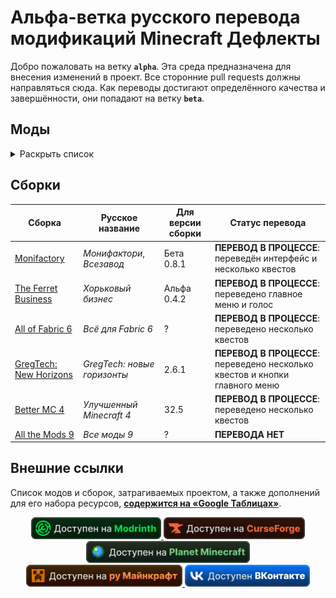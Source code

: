 # Альфа-ветка русского перевода модификаций Minecraft Дефлекты

Добро пожаловать на ветку **`alpha`**. Эта среда предназначена для внесения изменений в проект. Все сторонние pull requests должны направляться сюда. Как переводы достигают определённого качества и завершённости, они попадают на ветку **`beta`**.

## Моды

<details>
<summary>Раскрыть список</summary>
<br>

| Версия игры | Статус перевода | Идентификатор | Мод | Версия мода |
| - | - | - | - | - |
| 1.7 | Не готов | aether_legacy | The Aether | 1.1.2.3 |
| 1.7 | Не готов | agricraft | AgriCraft | 1.5 |
| 1.7 | Не готов | ancientwarfare | Ancient Warfare 2 | 2.4.115 Full |
| 1.7 | Не готов | minecraft | Industrial Craft | 2-2.2.827-experimental |
| 1.7 | Переведён | adventurebackpack | Adventure Backpack | Beta-0.8c |
| 1.7 | Переведён | aether | The Aether II | Festive Update - 1.6 |
| 1.7 | Переведён | aroma1997core | Aroma1997Core | 1.0.2.16 |
| 1.7 | Переведён | aromabackup | AromaBackup | 0.1.0 |
| 1.7 | Переведён | aromabackuprecovery | AromaBackup | 0.1.0 |
| 1.7 | Переведён | betterloadingscreen | Better Loading Screen GTNH | 1.6.1 |
| 1.7 | … | … | … | … |
| 1.12 | Не готов | aether_legacy | The Aether | 1.5.4 |
| 1.12 | Не готов | ancientwarfare | Ancient Warfare 2 | 2.7.0.1038 |
| 1.12 | Не готов | cfm | MrCrayfish's Furniture Mod | 6.3.2 |
| 1.12 | Не готов | ic2 | Industrial Craft | 2-2.8.222-ex112 |
| 1.12 | Не готов | minecraft | Industrial Craft | 2-2.8.222-ex112 |
| 1.12 | Не готов | mod_lavacow | Fish's Undead Rising | 1.4.2 |
| 1.12 | Не готов | tconstruct | Tinkers' Construct | 1.0 |
| 1.12 | Переведён | aiotbotania | AIOT Botania | 0.7.1 |
| 1.12 | Переведён | aqua_creepers | Aqua Creepers! | 1.2.3 |
| 1.12 | Переведён | aroma1997core | Aroma1997Core | 2.0.0.2 b167 |
| 1.12 | Переведён | scple | SCP Lockdown Extras | 1.0 |
| 1.12 | … | … | … | …
| 1.16 | Не готов | sodium | Sodium | 0.2 build.4 |
| 1.16 | Переведён | actuallyusefulsmithingtable | Actually Useful Smithing Table | 1.1 |
| 1.16 | Переведён | advancementframes | Advancement Frames | 1.0.5 |
| 1.16 | Переведён | alexsdelight | Alex's Delights | 1.0 |
| 1.16 | Переведён | amfd | Alex's Delight | 1.1.3 |
| 1.16 | Переведён | ancient_war | Ancient Warfare Legacy | 1.1 |
| 1.16 | Переведён | sereneseasonsfix | Serene Seasons Fix | 1.0.5 |
| 1.16 | … | … | … | … |
| 1.17 | Не готов | sodium | Sodium | 0.3.4 build.13 |
| 1.17 | Переведён | actuallyusefulsmithingtable | Actually Useful Smithing Table | 2.1 |
| 1.17 | Переведён | alexsdelight | Alex's Delights | 1.1 |
| 1.17 | Переведён | sereneseasonsfix | Serene Seasons Fix | 1.0.5 |
| 1.17 | … | … | … | … |
| 1.18 | Не готов | chipped | Chipped | 2.0.1 |
| 1.18 | Не готов | horror_element_mod | Horror Elements mod | 1.5.5 |
| 1.18 | Не готов | malum | Malum | 1.5.0.1 |
| 1.18 | Не готов | sodium | Sodium | 0.4.1 build.15 |
| 1.18 | Переведён | actuallyusefulsmithingtable | Actually Useful Smithing Table | 3.1 |
| 1.18 | Переведён | advancementframes | Advancement Frames | 1.1.1 |
| 1.18 | Переведён | alexsdelight | Alex's Delight | 1.3.3 |
| 1.18 | Переведён | alexsdelight | Alex's Delights | 1.2 |
| 1.18 | Переведён | sereneseasonsfix | Serene Seasons Fix | 1.0.6 |
| 1.18 | … | … | … | … |
| 1.19 | Не готов | сataclysm | L_Ender's Cataclysm | 1.99.2 |
| 1.19 | Не готов | aether | The Aether | 1.4.2 |
| 1.19 | Не готов | horror_element_mod | Horror Elements mod | 1.5.9 |
| 1.19 | Переведён | actuallyusefulsmithingtable | Actually Useful Smithing Table | 4.1.1 |
| 1.19 | Переведён | advancementframes | Advancement Frames | 2.0 |
| 1.19 | Переведён | alexsdelight | Alex's Delight | 1.4.1 |
| 1.19 | Переведён | parcool | ParCool! | 3.2.1.2-R |
| 1.19 | Переведён | sereneseasonsfix | Serene Seasons Fix | 1.0.8 |
| 1.19 | Переведён | sodium | Sodium | 0.4.10 build.24 |
| 1.19 | Переведён | twilightforest | The Twilight Forest | 4.2.1696 |
| 1.19 | … | … | … | … |
| 1.20 | Не готов | adorn | Adorn | 5.3 |
| 1.20 | Не готов | aether | The Aether | 1.4.2 |
| 1.20 | Не готов | betterend | BetterEnd | 4.30.1 |
| 1.20 | Не готов | cataclysm | L_Ender's Cataclysm | 1.99.5 |
| 1.20 | Не готов | combat_maid | Combat Maids | 1.0 Alpha |
| 1.20 | Не готов | create | Create | 0.5.1.h |
| 1.20 | Не готов | horror_element_mod | Horror Elements mod | 1.6 |
| 1.20 | Не готов | iceandfire | Ice and Fire | 2.1.13-beta-5 |
| 1.20 | Не готов | luna | Luna | Beta Fabric 1.19-1.20 1.0.1 |
| 1.20 | Не готов | mna | Mana and Artifice | 3.0.0.24 |
| 1.20 | Не готов | sodium | Xenon | 0.3.19 |
| 1.20 | Переведён | absentbydesign | Absent by Design | 1.8 |
| 1.20 | Переведён | advancementframes | Advancement Frames | 2.2.7 |
| 1.20 | Переведён | alexscavesdelight | Alex's Caves Delight | 1.0.12 |
| 1.20 | Переведён | alexsdelight | Alex's Delight | 1.5 |
| 1.20 | Переведён | embeddium | Xenon | 0.3.19 |
| 1.20 | Переведён | minecraft | Xenon | 0.3.19 |
| 1.20 | Переведён | parcool | ParCool! | 3.2.1.2-R |
| 1.20 | Переведён | patchouli | Patchouli | 86 |
| 1.20 | Переведён | sereneseasonsfix | Serene Seasons Fix | 1.0.8 |
| 1.20 | Переведён | sodium | Sodium | 0.5.11 |
| 1.20 | Переведён | spawnersplus | Spawners+ | 4.0 |
| 1.20 | Переведён | trofers | Trofers | 5.0.2 |
| 1.20 | Переведён | xenon | Xenon | 0.3.19 |
| 1.20 | … | … | … | … |
| 1.21 | Не готов | combat_maid | Combat Maids | 1.0 Alpha |
| 1.21 | Не готов | fabric-convention-tags-v2 | Fabric Convention Tags | 08.06.2024 |
| 1.21 | Не готов | luna | Luna | Release Fabric 1.19-1.20 1.0.1 |
| 1.21 | Переведён | accessories | Accessories | 1.0.0 Beta 31 |
| 1.21 | Переведён | ae2wtlib | Applied Energistics 2 Wireless Terminals | 19.1.3-beta |
| 1.21 | Переведён | alltheores | All the Ores | 2.3.4-alpha |
| 1.21 | Переведён | fabric | Fabric | 08.06.2024 |
| 1.21 | Переведён | fabric-gamerule-test | Fabric | 08.06.2024 |
| 1.21 | Переведён | fabric-keybindings-v1-testmod | Fabric | 08.06.2024 |
| 1.21 | Переведён | fabric-networking-api-v1-testmod | Fabric | 08.06.2024 |
| 1.21 | Переведён | fabric-object-builder-api-v1-testmod | Fabric | 08.06.2024 |
| 1.21 | Переведён | fabric-particles-v1-testmod | Fabric | 08.06.2024 |
| 1.21 | Переведён | fabric-registry-sync-v0 | Fabric Registry Sync | 08.06.2024 |
| 1.21 | Переведён | fabric-resource-conditions-api-v1-testmod | Fabric | 08.06.2024 |
| 1.21 | Переведён | fabric-resource-loader-v0 | Fabric Resource Loader | 08.06.2024 |
| 1.21 | Переведён | fabric-resource-loader-v0-testmod | Fabric Resource Loader | 08.06.2024 |
| 1.21 | Переведён | fabric-resource-loader-v0-testmod-test1 | Fabric Resource Loader | 08.06.2024 |
| 1.21 | Переведён | fabric-screen-handler-api-v1-testmod | Fabric | 08.06.2024 |
| 1.21 | Переведён | iris | Iris Shaders | 1.7.3 |
| 1.21 | Переведён | placeholder-api | Placeholder API | 2.4.1 |
| 1.21 | Переведён | sodium | Sodium | 0.6.0-beta.1 |
| 1.21 | Переведён | testmod | Fabric | 08.06.2024 |
| 1.21 | … | … | … | … |

</details>

## Сборки

| Сборка | Русское название | Для версии сборки | Статус перевода |
| - | - | - | - |
| [Monifactory](https://github.com/RushanM/Minecraft-Mods-Russian-Translation/tree/alpha/%D0%A1%D0%B1%D0%BE%D1%80%D0%BA%D0%B8/Monifactory) | *Монифактори*, *Всезавод* | Бета 0.8.1 | **ПЕРЕВОД В ПРОЦЕССЕ**: переведён интерфейс и несколько квестов |
| [The Ferret Business](https://github.com/RushanM/Minecraft-Mods-Russian-Translation/tree/alpha/%D0%A1%D0%B1%D0%BE%D1%80%D0%BA%D0%B8/The%20Ferret%20Business) | *Хорьковый бизнес* | Альфа 0.4.2 | **ПЕРЕВОД В ПРОЦЕССЕ**: переведено главное меню и голос |
| [All of Fabric 6](https://github.com/RushanM/Minecraft-Mods-Russian-Translation/tree/alpha/%D0%A1%D0%B1%D0%BE%D1%80%D0%BA%D0%B8/All%20of%20Fabric%206) | *Всё для Fabric 6* | ? | **ПЕРЕВОД В ПРОЦЕССЕ**: переведено несколько квестов |
| [GregTech: New Horizons](https://github.com/RushanM/Minecraft-Mods-Russian-Translation/tree/alpha/%D0%A1%D0%B1%D0%BE%D1%80%D0%BA%D0%B8/GT%20New%20Horizons) | *GregTech: новые горизонты* | 2.6.1 | **ПЕРЕВОД В ПРОЦЕССЕ**: переведено несколько квестов и кнопки главного меню |
| [Better MC 4](https://github.com/RushanM/Minecraft-Mods-Russian-Translation/tree/alpha/%D0%A1%D0%B1%D0%BE%D1%80%D0%BA%D0%B8/Better%20MC%204) | *Улучшенный Minecraft 4* | 32.5 | **ПЕРЕВОД В ПРОЦЕССЕ**: переведено несколько квестов |
| [All the Mods 9](https://github.com/RushanM/Minecraft-Mods-Russian-Translation/tree/alpha/%D0%A1%D0%B1%D0%BE%D1%80%D0%BA%D0%B8/All%20the%20Mods%209) | *Все моды 9* | ? | **ПЕРЕВОДА НЕТ** |

## Внешние ссылки

Список модов и сборок, затрагиваемых проектом, а также дополнений для его набора ресурсов, [**содержится на «Google Таблицах»**](https://docs.google.com/spreadsheets/d/1RvozWJU5MYusAiJiMfODWA1t-bj2jhIj0FZCY5UU28k/edit?usp=sharing).

<div align="center">
<a href="https://modrinth.com/resourcepack/mods-ru">
    <img height="35" src="Ассеты/modrinth_compact_vector.svg">
</a>
<a href="https://www.curseforge.com/minecraft/texture-packs/mods-ru">
    <img height="35" src="Ассеты/curseforge_compact_vector.svg">
<a href="https://www.planetminecraft.com/texture-pack/mods-russian-translation-6270800/">
    <img height="35" src="Ассеты/planet_compact_vector.svg">
</a>
<a href="https://ru-minecraft.ru/fayly-dlya-minecraft/79004-mods-ru.html">
    <img height="35" src="Ассеты/rumc_compact_vector.svg">
</a>
<a href="https://vk.com/demipr">
    <img height="35" src="Ассеты/vk_compact_vector.svg">
</a>
</a>
</div>
